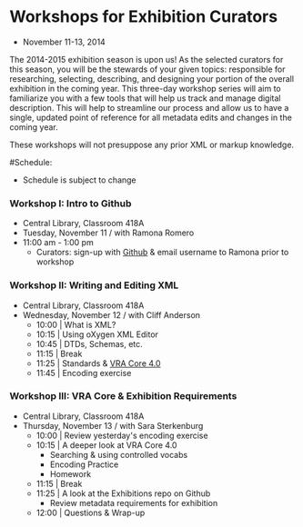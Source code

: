 # Workshops for Exhibition Curators

* November 11-13, 2014

The 2014-2015 exhibition season is upon us! As the selected curators for this season, you will be the stewards of your given topics: responsible for researching, selecting, describing, and designing your portion of the overall exhibition in the coming year. This three-day workshop series will aim to familiarize you with a few tools that will help us track and manage digital description. This will help to streamline our process and allow us to have a single, updated point of reference for all metadata edits and changes in the coming year. 

These workshops will not presuppose any prior XML or markup knowledge.

#Schedule:
* Schedule is subject to change

### Workshop I: Intro to Github
* Central Library, Classroom 418A
* Tuesday, November 11 / with Ramona Romero
* 11:00 am - 1:00 pm
  * Curators: sign-up with [Github](https://github.com/) & email username to Ramona prior to workshop

### Workshop II: Writing and Editing XML
* Central Library, Classroom 418A
* Wednesday, November 12 / with Cliff Anderson
  * 10:00 | What is XML?
  * 10:15 | Using oXygen XML Editor
  * 10:45 | DTDs, Schemas, etc.
  * 11:15 | Break
  * 11:25 | Standards & [VRA Core 4.0](http://www.loc.gov/standards/vracore/vra-strict.xsd)
  * 11:45 | Encoding exercise 

### Workshop III: VRA Core & Exhibition Requirements
* Central Library, Classroom 418A
* Thursday, November 13 / with Sara Sterkenburg
  * 10:00 | Review yesterday's encoding exercise
  * 10:15 | A deeper look at VRA Core 4.0
    * Searching & using controlled vocabs
    * Encoding Practice
    * Homework
  * 11:15 | Break
  * 11:25 | A look at the Exhibitions repo on Github
    * Review metadata requirements for exhibition
  * 12:00 | Questions & Wrap-up
  
  
